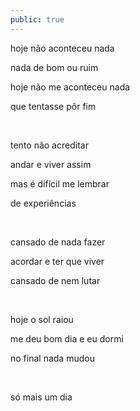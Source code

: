 ```yaml
---
public: true
---
```


hoje não aconteceu nada

nada de bom ou ruim

hoje não me aconteceu nada

que tentasse pôr fim

&nbsp;

tento não acreditar

andar e viver assim

mas é difícil me lembrar

de experiências

&nbsp;

cansado de nada fazer

acordar e ter que viver

cansado de nem lutar

&nbsp;

hoje o sol raiou

me deu bom dia e eu dormi

no final nada mudou

&nbsp;

só mais um dia

